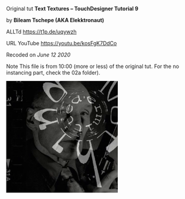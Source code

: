 Original tut
**Text Textures – TouchDesigner Tutorial 9**

by
**Bileam Tschepe (AKA Elekktronaut)**

ALLTd
https://t1p.de/uqywzh

URL YouTube
https://youtu.be/kosFgK7DdCo

Recoded on
*June 12 2020*

Note
This file is from 10:00 (more or less) of the original tut. For the no instancing part, check the 02a folder).

![Network preview](Demo.png)